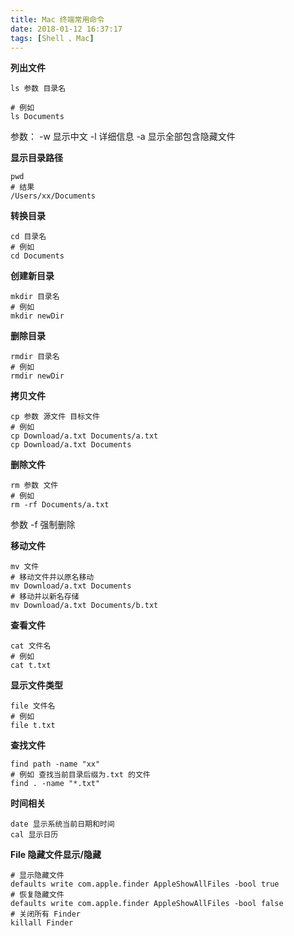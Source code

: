 ```yaml
---
title: Mac 终端常用命令
date: 2018-01-12 16:37:17
tags: [Shell 、Mac]
---
```


**列出文件**

```
ls 参数 目录名

# 例如
ls Documents
```

参数：
-w 显示中文
-l 详细信息
-a 显示全部包含隐藏文件

**显示目录路径**

```
pwd
# 结果
/Users/xx/Documents
```

**转换目录**

```
cd 目录名
# 例如
cd Documents
```

**创建新目录**

```
mkdir 目录名
# 例如
mkdir newDir
```

**删除目录**

```
rmdir 目录名
# 例如
rmdir newDir
```



**拷贝文件**

```
cp 参数 源文件 目标文件
# 例如
cp Download/a.txt Documents/a.txt
cp Download/a.txt Documents
```

**删除文件**

```
rm 参数 文件
# 例如
rm -rf Documents/a.txt
```
参数
-f 强制删除

**移动文件**

```
mv 文件
# 移动文件并以原名移动
mv Download/a.txt Documents
# 移动并以新名存储
mv Download/a.txt Documents/b.txt
```

**查看文件**

```
cat 文件名
# 例如
cat t.txt
```

**显示文件类型**

```
file 文件名
# 例如
file t.txt
```

**查找文件**

```
find path -name "xx"
# 例如 查找当前目录后缀为.txt 的文件
find . -name "*.txt"
```

**时间相关**

```
date 显示系统当前日期和时间
cal 显示日历
```

**File 隐藏文件显示/隐藏**

```
# 显示隐藏文件
defaults write com.apple.finder AppleShowAllFiles -bool true
# 恢复隐藏文件
defaults write com.apple.finder AppleShowAllFiles -bool false 
# 关闭所有 Finder
killall Finder
```








